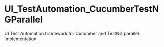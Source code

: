 # UI_TestAutomation_CucumberTestNGParallel
UI Test Automation framework for Cucumber and TestNG parallel Implementation
